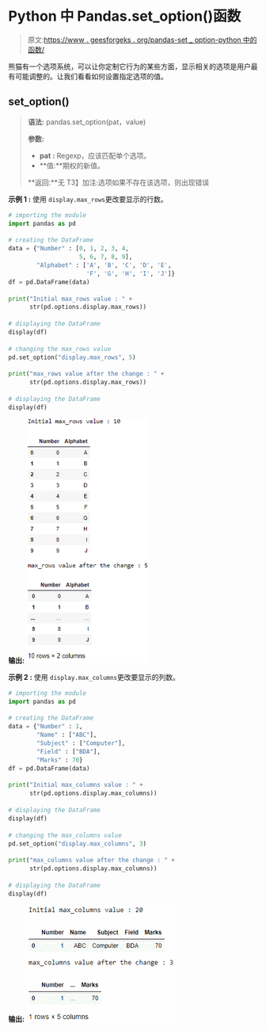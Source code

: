 # Python 中 Pandas.set_option()函数

> 原文:[https://www . geesforgeks . org/pandas-set _ option-python 中的函数/](https://www.geeksforgeeks.org/pandas-set_option-function-in-python/)

熊猫有一个选项系统，可以让你定制它行为的某些方面，显示相关的选项是用户最有可能调整的。让我们看看如何设置指定选项的值。

## set_option()

> **语法:** pandas.set_option(pat，value)
> 
> **参数:**
> 
> *   **pat :** Regexp，应该匹配单个选项。
> *   **值:**期权的新值。
> 
> **返回:**无
> T3】加注:选项如果不存在该选项，则出现错误

**示例 1 :** 使用 `display.max_rows`更改要显示的行数。

```py
# importing the module
import pandas as pd

# creating the DataFrame
data = {"Number" : [0, 1, 2, 3, 4, 
                    5, 6, 7, 8, 9],
        "Alphabet" : ['A', 'B', 'C', 'D', 'E', 
                      'F', 'G', 'H', 'I', 'J']}
df = pd.DataFrame(data)

print("Initial max_rows value : " + 
      str(pd.options.display.max_rows))

# displaying the DataFrame
display(df)

# changing the max_rows value
pd.set_option("display.max_rows", 5)

print("max_rows value after the change : " + 
      str(pd.options.display.max_rows))

# displaying the DataFrame
display(df)
```

**输出:**
![](img/54ee9abab4dbed432e4cb37cc6a3f325.png)

**示例 2 :** 使用 `display.max_columns`更改要显示的列数。

```py
# importing the module
import pandas as pd

# creating the DataFrame
data = {"Number" : 1,
        "Name" : ["ABC"],
        "Subject" : ["Computer"],
        "Field" : ["BDA"],
        "Marks" : 70}
df = pd.DataFrame(data)

print("Initial max_columns value : " + 
      str(pd.options.display.max_columns))

# displaying the DataFrame
display(df)

# changing the max_columns value
pd.set_option("display.max_columns", 3)

print("max_columns value after the change : " + 
      str(pd.options.display.max_columns))

# displaying the DataFrame
display(df)
```

**输出:**
![](img/c46b8d79137ec7e32ac9b56bc8099fcc.png)